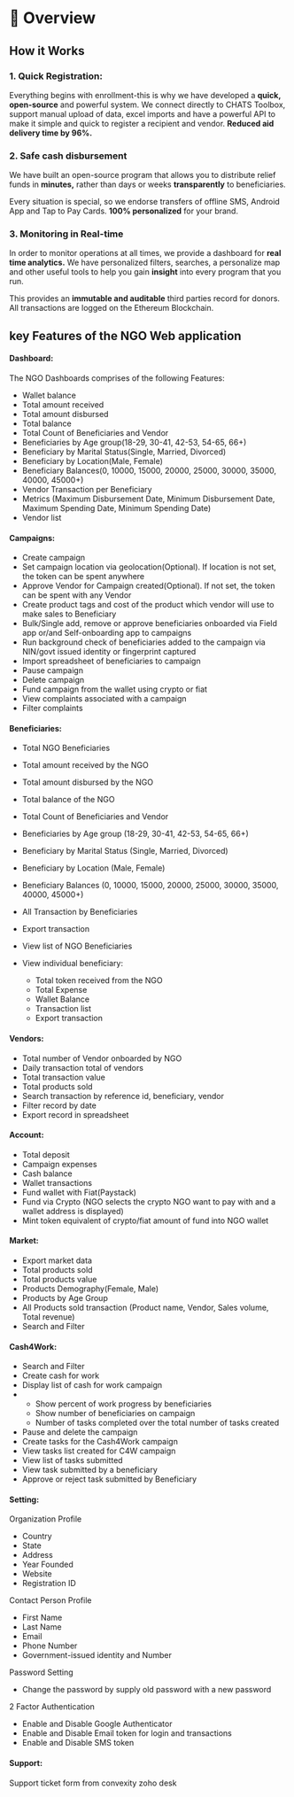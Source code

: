 # 📖 Overview

## How it Works

### 1. Quick Registration:

Everything begins with enrollment-this is why we have developed a **quick, open-source** and powerful system. We connect directly to CHATS Toolbox, support manual upload of data, excel imports and have a powerful API to make it simple and quick to register a recipient and vendor. **Reduced aid delivery time by 96%.**

### 2. Safe cash disbursement

We have built an open-source program that allows you to distribute relief funds in **minutes,** rather than days or weeks **transparently** to beneficiaries.

Every situation is special, so we endorse transfers of offline SMS, Android App and Tap to Pay Cards. **100% personalized** for your brand.

### 3. Monitoring in Real-time

In order to monitor operations at all times, we provide a dashboard for **real time analytics.** We have personalized filters, searches, a personalize map and other useful tools to help you gain **insight** into every program that you run.

This provides an **immutable and auditable** third parties record for donors. All transactions are logged on the Ethereum Blockchain.



## key Features of the NGO Web application

#### Dashboard:

The NGO Dashboards comprises of the following Features:

* Wallet balance
* Total amount received
* Total amount disbursed
* Total balance
* Total Count of Beneficiaries and Vendor
* Beneficiaries by Age group(18-29, 30-41, 42-53, 54-65, 66+)
* Beneficiary by Marital Status(Single, Married, Divorced)
* Beneficiary by Location(Male, Female)
* Beneficiary Balances(0, 10000, 15000, 20000, 25000, 30000, 35000, 40000, 45000+)
* Vendor Transaction per Beneficiary
* Metrics (Maximum Disbursement Date, Minimum Disbursement Date, Maximum Spending Date, Minimum Spending Date)
* Vendor list

#### Campaigns:

* Create campaign
* Set campaign location via geolocation(Optional). If location is not set, the token can be spent anywhere
* Approve Vendor for Campaign created(Optional). If not set, the token can be spent with any Vendor
* Create product tags and cost of the product which vendor will use to make sales to Beneficiary
* Bulk/Single add, remove or approve beneficiaries onboarded via Field app or/and Self-onboarding app to campaigns
* Run background check of beneficiaries added to the campaign via NIN/govt issued identity or fingerprint captured
* Import spreadsheet of beneficiaries to campaign
* Pause campaign
* Delete campaign
* Fund campaign from the wallet using crypto or fiat
* View complaints associated with a campaign
* Filter complaints

#### Beneficiaries:

* Total NGO Beneficiaries
* Total amount received by the NGO
* Total amount disbursed by the NGO
* Total balance of the NGO
* Total Count of Beneficiaries and Vendor
* Beneficiaries by Age group (18-29, 30-41, 42-53, 54-65, 66+)
* Beneficiary by Marital Status (Single, Married, Divorced)
* Beneficiary by Location (Male, Female)
* Beneficiary Balances (0, 10000, 15000, 20000, 25000, 30000, 35000, 40000, 45000+)
* All Transaction by Beneficiaries
* Export transaction
* View list of NGO Beneficiaries
*   View individual beneficiary:

    * Total token received from the NGO
    * Total Expense
    * Wallet Balance
    * Transaction list
    * Export transaction



#### Vendors:

* Total number of Vendor onboarded by NGO
* Daily transaction total of vendors
* Total transaction value
* Total products sold
* Search transaction by reference id, beneficiary, vendor
* Filter record by date
* Export record in spreadsheet

#### Account:

* Total deposit
* Campaign expenses
* Cash balance
* Wallet transactions
* Fund wallet with Fiat(Paystack)
* Fund via Crypto (NGO selects the crypto NGO want to pay with and a wallet address is displayed)
* Mint token equivalent of crypto/fiat amount of fund into NGO wallet

#### Market:

* Export market data
* Total products sold
* Total products value
* Products Demography(Female, Male)
* Products by Age Group
* All Products sold transaction (Product name, Vendor, Sales volume, Total revenue)
* Search and Filter

#### Cash4Work:

* Search and Filter
* Create cash for work
* Display list of cash for work campaign
*
  * Show percent of work progress by beneficiaries
  * Show number of beneficiaries on campaign
  * Number of tasks completed over the total number of tasks created
* Pause and delete the campaign
* Create tasks for the Cash4Work campaign
* View tasks list created for C4W campaign
* View list of tasks submitted
* View task submitted by a beneficiary
* Approve or reject task submitted by Beneficiary

#### Setting:

Organization Profile

* Country
* State
* Address
* Year Founded
* Website
* Registration ID

Contact Person Profile

* First Name
* Last Name
* Email
* Phone Number
* Government-issued identity and Number

Password Setting

* Change the password by supply old password with a new password

2 Factor Authentication

* Enable and Disable Google Authenticator
* Enable and Disable Email token for login and transactions
* Enable and Disable SMS token

#### Support:

Support ticket form from convexity zoho desk


